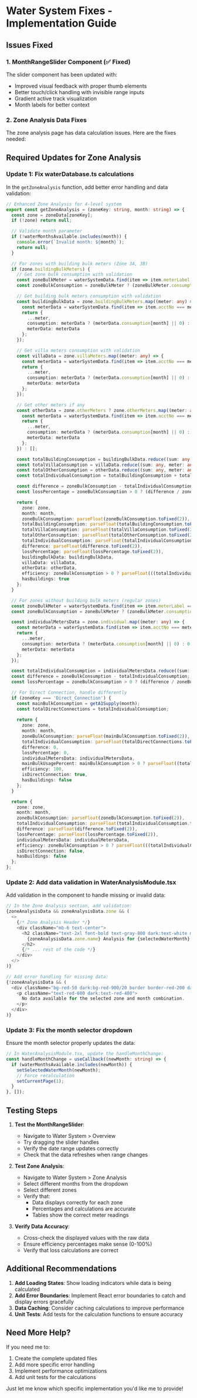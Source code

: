 # Water System Fixes - Implementation Guide

## Issues Fixed

### 1. MonthRangeSlider Component (✅ Fixed)
The slider component has been updated with:
- Improved visual feedback with proper thumb elements
- Better touch/click handling with invisible range inputs
- Gradient active track visualization
- Month labels for better context

### 2. Zone Analysis Data Fixes

The zone analysis page has data calculation issues. Here are the fixes needed:

## Required Updates for Zone Analysis

### Update 1: Fix waterDatabase.ts calculations

In the `getZoneAnalysis` function, add better error handling and data validation:

```typescript
// Enhanced Zone Analysis for 4-level system
export const getZoneAnalysis = (zoneKey: string, month: string) => {
  const zone = zoneData[zoneKey];
  if (!zone) return null;

  // Validate month parameter
  if (!waterMonthsAvailable.includes(month)) {
    console.error(`Invalid month: ${month}`);
    return null;
  }

  // For zones with building bulk meters (Zone 3A, 3B)
  if (zone.buildingBulkMeters) {
    // Get zone bulk consumption with validation
    const zoneBulkMeter = waterSystemData.find(item => item.meterLabel === zone.bulk);
    const zoneBulkConsumption = zoneBulkMeter ? (zoneBulkMeter.consumption[month] || 0) : 0;

    // Get building bulk meters consumption with validation
    const buildingBulkData = zone.buildingBulkMeters.map((meter: any) => {
      const meterData = waterSystemData.find(item => item.acctNo === meter.account);
      return {
        ...meter,
        consumption: meterData ? (meterData.consumption[month] || 0) : 0,
        meterData: meterData
      };
    });

    // Get villa meters consumption with validation
    const villaData = zone.villaMeters.map((meter: any) => {
      const meterData = waterSystemData.find(item => item.acctNo === meter.account);
      return {
        ...meter,
        consumption: meterData ? (meterData.consumption[month] || 0) : 0,
        meterData: meterData
      };
    });

    // Get other meters if any
    const otherData = zone.otherMeters ? zone.otherMeters.map((meter: any) => {
      const meterData = waterSystemData.find(item => item.acctNo === meter.account);
      return {
        ...meter,
        consumption: meterData ? (meterData.consumption[month] || 0) : 0,
        meterData: meterData
      };
    }) : [];

    const totalBuildingConsumption = buildingBulkData.reduce((sum: any, meter: any) => sum + meter.consumption, 0);
    const totalVillaConsumption = villaData.reduce((sum: any, meter: any) => sum + meter.consumption, 0);
    const totalOtherConsumption = otherData.reduce((sum: any, meter: any) => sum + meter.consumption, 0);
    const totalIndividualConsumption = totalBuildingConsumption + totalVillaConsumption + totalOtherConsumption;

    const difference = zoneBulkConsumption - totalIndividualConsumption;
    const lossPercentage = zoneBulkConsumption > 0 ? (difference / zoneBulkConsumption) * 100 : 0;

    return {
      zone: zone,
      month: month,
      zoneBulkConsumption: parseFloat(zoneBulkConsumption.toFixed(2)),
      totalBuildingConsumption: parseFloat(totalBuildingConsumption.toFixed(2)),
      totalVillaConsumption: parseFloat(totalVillaConsumption.toFixed(2)),
      totalOtherConsumption: parseFloat(totalOtherConsumption.toFixed(2)),
      totalIndividualConsumption: parseFloat(totalIndividualConsumption.toFixed(2)),
      difference: parseFloat(difference.toFixed(2)),
      lossPercentage: parseFloat(lossPercentage.toFixed(2)),
      buildingBulkData: buildingBulkData,
      villaData: villaData,
      otherData: otherData,
      efficiency: zoneBulkConsumption > 0 ? parseFloat(((totalIndividualConsumption / zoneBulkConsumption) * 100).toFixed(2)) : 0,
      hasBuildings: true
    };
  }

  // For zones without building bulk meters (regular zones)
  const zoneBulkMeter = waterSystemData.find(item => item.meterLabel === zone.bulk);
  const zoneBulkConsumption = zoneBulkMeter ? (zoneBulkMeter.consumption[month] || 0) : 0;

  const individualMetersData = zone.individual.map((meter: any) => {
    const meterData = waterSystemData.find(item => item.acctNo === meter.account);
    return {
      ...meter,
      consumption: meterData ? (meterData.consumption[month] || 0) : 0,
      meterData: meterData
    };
  });

  const totalIndividualConsumption = individualMetersData.reduce((sum: any, meter: any) => sum + meter.consumption, 0);
  const difference = zoneBulkConsumption - totalIndividualConsumption;
  const lossPercentage = zoneBulkConsumption > 0 ? (difference / zoneBulkConsumption) * 100 : 0;

  // For Direct Connection, handle differently
  if (zoneKey === 'Direct_Connection') {
    const mainBulkConsumption = getA1Supply(month);
    const totalDirectConnections = totalIndividualConsumption;
    
    return {
      zone: zone,
      month: month,
      zoneBulkConsumption: parseFloat(mainBulkConsumption.toFixed(2)),
      totalIndividualConsumption: parseFloat(totalDirectConnections.toFixed(2)),
      difference: 0,
      lossPercentage: 0,
      individualMetersData: individualMetersData,
      mainBulkUsagePercent: mainBulkConsumption > 0 ? parseFloat((totalDirectConnections / mainBulkConsumption) * 100).toFixed(2) : 0,
      efficiency: 100,
      isDirectConnection: true,
      hasBuildings: false
    };
  }

  return {
    zone: zone,
    month: month,
    zoneBulkConsumption: parseFloat(zoneBulkConsumption.toFixed(2)),
    totalIndividualConsumption: parseFloat(totalIndividualConsumption.toFixed(2)),
    difference: parseFloat(difference.toFixed(2)),
    lossPercentage: parseFloat(lossPercentage.toFixed(2)),
    individualMetersData: individualMetersData,
    efficiency: zoneBulkConsumption > 0 ? parseFloat(((totalIndividualConsumption / zoneBulkConsumption) * 100).toFixed(2)) : 0,
    isDirectConnection: false,
    hasBuildings: false
  };
};
```

### Update 2: Add data validation in WaterAnalysisModule.tsx

Add validation in the component to handle missing or invalid data:

```typescript
// In the Zone Analysis section, add validation:
{zoneAnalysisData && zoneAnalysisData.zone && (
  <>
    {/* Zone Analysis Header */}
    <div className="mb-6 text-center">
      <h2 className="text-2xl font-bold text-gray-800 dark:text-white mb-2">
        {zoneAnalysisData.zone.name} Analysis for {selectedWaterMonth}
      </h2>
      {/* ... rest of the code */}
    </div>
  </>
)}

// Add error handling for missing data:
{!zoneAnalysisData && (
  <div className="bg-red-50 dark:bg-red-900/20 border border-red-200 dark:border-red-800 rounded-lg p-6 text-center">
    <p className="text-red-600 dark:text-red-400">
      No data available for the selected zone and month combination.
    </p>
  </div>
)}
```

### Update 3: Fix the month selector dropdown

Ensure the month selector properly updates the data:

```typescript
// In WaterAnalysisModule.tsx, update the handleMonthChange:
const handleMonthChange = useCallback((newMonth: string) => {
  if (waterMonthsAvailable.includes(newMonth)) {
    setSelectedWaterMonth(newMonth);
    // Force recalculation
    setCurrentPage(1);
  }
}, []);
```

## Testing Steps

1. **Test the MonthRangeSlider**:
   - Navigate to Water System > Overview
   - Try dragging the slider handles
   - Verify the date range updates correctly
   - Check that the data refreshes when range changes

2. **Test Zone Analysis**:
   - Navigate to Water System > Zone Analysis
   - Select different months from the dropdown
   - Select different zones
   - Verify that:
     - Data displays correctly for each zone
     - Percentages and calculations are accurate
     - Tables show the correct meter readings

3. **Verify Data Accuracy**:
   - Cross-check the displayed values with the raw data
   - Ensure efficiency percentages make sense (0-100%)
   - Verify that loss calculations are correct

## Additional Recommendations

1. **Add Loading States**: Show loading indicators while data is being calculated
2. **Add Error Boundaries**: Implement React error boundaries to catch and display errors gracefully
3. **Data Caching**: Consider caching calculations to improve performance
4. **Unit Tests**: Add tests for the calculation functions to ensure accuracy

## Need More Help?

If you need me to:
1. Create the complete updated files
2. Add more specific error handling
3. Implement performance optimizations
4. Add unit tests for the calculations

Just let me know which specific implementation you'd like me to provide!